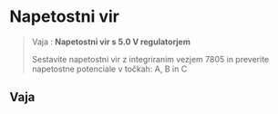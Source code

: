 # Napetostni vir

> Vaja : **Napetostni vir s 5.0 V regulatorjem**  
>
> Sestavite napetostni vir z integriranim vezjem 7805 in preverite napetostne potenciale v točkah:
> A, B in C

## Vaja
